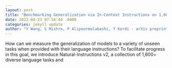 ```yaml
--- 
layout: post 
title: "Benchmarking Generalization via In-Context Instructions on 1,600+ Language Tasks" 
date: 2022-04-23 07:54:44 -0400 
categories: jekyll update 
author: "Y Wang, S Mishra, P Alipoormolabashi, Y Kordi - arXiv preprint arXiv , 2022" 
--- 
```

How can we measure the generalization of models to a variety of unseen tasks when provided with their language instructions? To facilitate progress in this goal, we introduce Natural-Instructions v2, a collection of 1,600+ diverse language tasks and